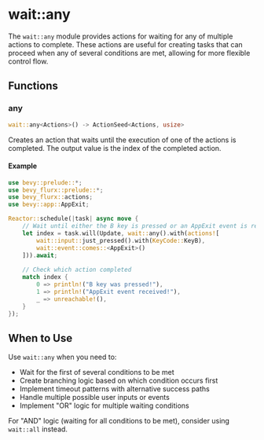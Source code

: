 # wait::any

The `wait::any` module provides actions for waiting for any of multiple actions to complete. These actions are useful for creating tasks that can proceed when any of several conditions are met, allowing for more flexible control flow.

## Functions

### any

```rust
wait::any<Actions>() -> ActionSeed<Actions, usize>
```

Creates an action that waits until the execution of one of the actions is completed. The output value is the index of the completed action.

#### Example

```rust
use bevy::prelude::*;
use bevy_flurx::prelude::*;
use bevy_flurx::actions;
use bevy::app::AppExit;

Reactor::schedule(|task| async move {
    // Wait until either the B key is pressed or an AppExit event is received
    let index = task.will(Update, wait::any().with(actions![
        wait::input::just_pressed().with(KeyCode::KeyB),
        wait::event::comes::<AppExit>()
    ])).await;
    
    // Check which action completed
    match index {
        0 => println!("B key was pressed!"),
        1 => println!("AppExit event received!"),
        _ => unreachable!(),
    }
});
```

## When to Use

Use `wait::any` when you need to:
- Wait for the first of several conditions to be met
- Create branching logic based on which condition occurs first
- Implement timeout patterns with alternative success paths
- Handle multiple possible user inputs or events
- Implement "OR" logic for multiple waiting conditions

For "AND" logic (waiting for all conditions to be met), consider using `wait::all` instead.